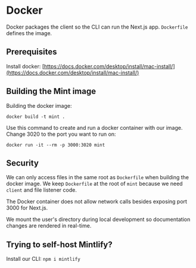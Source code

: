 # Docker

Docker packages the client so the CLI can run the Next.js app. `Dockerfile` defines the image.

## Prerequisites

Install docker: [https://docs.docker.com/desktop/install/mac-install/](https://docs.docker.com/desktop/install/mac-install/)

## Building the Mint image

Building the docker image:

`docker build -t mint .`

Use this command to create and run a docker container with our image. Change 3020 to the port you want to run on:

`docker run -it --rm -p 3000:3020 mint`

## Security

We can only access files in the same root as `Dockerfile` when building the docker image. We keep `Dockerfile` at the root of `mint` because we need `client` and file listener code.

The Docker container does not allow network calls besides exposing port 3000 for Next.js.

We mount the user's directory during local development so documentation changes are rendered in real-time.

## Trying to self-host Mintlify?

Install our CLI: `npm i mintlify`
